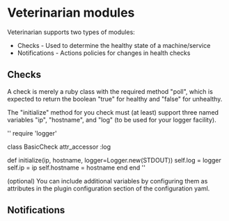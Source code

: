 # Veterinarian modules

Veterinarian supports two types of modules:
* Checks - Used to determine the healthy state of a machine/service
* Notifications - Actions policies for changes in health checks

## Checks

A check is merely a ruby class with the required method "poll", which is expected to return the boolean "true" for healthy and "false" for unhealthy.

The "initialize" method for you check must (at least) support three named variables "ip", "hostname", and "log" (to be used for your logger facility).

''
require 'logger'

class BasicCheck
  attr_accessor :log
  
  def initialize(ip, hostname, logger=Logger.new(STDOUT))
    self.log = logger
    self.ip = ip
    self.hostname = hostname
  end
end
''

(optional) You can include additional variables by configuring them as attributes in the plugin configuration section of the configuration yaml.



## Notifications



